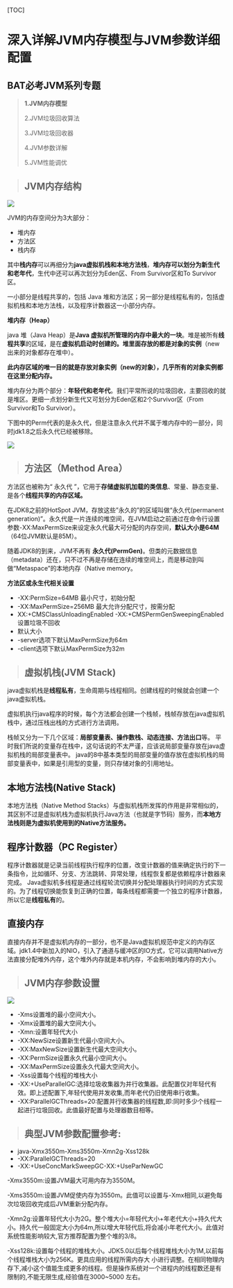[TOC]

# 深入详解JVM内存模型与JVM参数详细配置

## **BAT必考JVM系列专题** 

> **1.JVM内存模型**
>
> 2.JVM垃圾回收算法
>
> 3.JVM垃圾回收器
>
> 4.JVM参数详解
>
> 5.JVM性能调优

> ## JVM内存结构

![](https://note.youdao.com/yws/public/resource/bcba8801ef9f39ec1fe7674c71b5896d/xmlnote/BA2622D4730E47A2BC521C879126FD2C/9677)

JVM的内存空间分为3大部分：

- 堆内存
- 方法区
- 栈内存

其中**栈内存**可以再细分为**java虚拟机栈和本地方法栈**，**堆内存可以划分为新生代和老年代**，生代中还可以再次划分为Eden区、From Survivor区和To Survivor区。

一小部分是线程共享的，包括 Java 堆和方法区；另一部分是线程私有的，包括虚拟机栈和本地方法栈，以及程序计数器这一小部分内存。

**堆内存（Heap）**

java 堆（Java Heap）是**Java 虚拟机所管理的内存中最大的一块**。堆是被所有**线程共享**的区域，是在**虚拟机启动时创建的。**堆里面存放的都是**对象的实例**（new 出来的对象都存在堆中）。

**此内存区域的唯一目的就是存放对象实例（new的对象），几乎所有的对象实例都在这里分配内存。**

堆内存分为两个部分：**年轻代和老年代**。我们平常所说的垃圾回收，主要回收的就是堆区。更细一点划分新生代又可划分为Eden区和2个Survivor区（From Survivor和To Survivor）。

下图中的Perm代表的是永久代，但是注意永久代并不属于堆内存中的一部分，同时jdk1.8之后永久代已经被移除。

![](https://note.youdao.com/yws/public/resource/bcba8801ef9f39ec1fe7674c71b5896d/xmlnote/94A3260A488A4B6B90D52217F4DFD70B/9684)

> ## 方法区（Method Area）

方法区也被称为“ 永久代 ”，它用于**存储虚拟机加载的类信息**、常量、静态变量、是各个**线程共享的内存区域。** 

在JDK8之前的HotSpot JVM，存放这些”永久的”的区域叫做“永久代(permanent generation)”。永久代是一片连续的堆空间，在JVM启动之前通过在命令行设置参数-XX:MaxPermSize来设定永久代最大可分配的内存空间，**默认大小是64M**（64位JVM默认是85M）。

随着JDK8的到来，JVM不再有 **永久代(PermGen)**。但类的元数据信息（metadata）还在，只不过不再是存储在连续的堆空间上，而是移动到叫做“Metaspace”的本地内存（Native memory。

**方法区或永生代相关设置**

-  -XX:PermSize=64MB 最小尺寸，初始分配
-  -XX:MaxPermSize=256MB 最大允许分配尺寸，按需分配
-  XX:+CMSClassUnloadingEnabled -XX:+CMSPermGenSweepingEnabled 设置垃圾不回收
-  默认大小
-  -server选项下默认MaxPermSize为64m
-  -client选项下默认MaxPermSize为32m

> ## 虚拟机栈(JVM Stack)

java虚拟机栈是**线程私有**，生命周期与线程相同。创建线程的时候就会创建一个java虚拟机栈。

虚拟机执行java程序的时候，每个方法都会创建一个栈帧，栈帧存放在java虚拟机栈中，通过压栈出栈的方式进行方法调用。



栈帧又分为一下几个区域：**局部变量表、操作数栈、动态连接、方法出口**等。
平时我们所说的变量存在栈中，这句话说的不太严谨，应该说局部变量存放在java虚拟机栈的局部变量表中。
java的8中基本类型的局部变量的值存放在虚拟机栈的局部变量表中，如果是引用型的变量，则只存储对象的引用地址。







## 本地方法栈(Native Stack) 

本地方法栈（Native Method Stacks）与虚拟机栈所发挥的作用是非常相似的，其区别不过是虚拟机栈为虚拟机执行Java方法（也就是字节码）服务，而**本地方法栈则是为虚拟机使用到的Native方法服务。**

## 程序计数器（PC Register） 



程序计数器就是记录当前线程执行程序的位置，改变计数器的值来确定执行的下一条指令，比如循环、分支、方法跳转、异常处理，线程恢复都是依赖程序计数器来完成。
Java虚拟机多线程是通过线程轮流切换并分配处理器执行时间的方式实现的。为了线程切换能恢复到正确的位置，每条线程都需要一个独立的程序计数器，所以它是**线程私有**的。





## 直接内存 

直接内存并不是虚拟机内存的一部分，也不是Java虚拟机规范中定义的内存区域。jdk1.4中新加入的NIO，引入了通道与缓冲区的IO方式，它可以调用Native方法直接分配堆外内存，这个堆外内存就是本机内存，不会影响到堆内存的大小。

> ## **JVM内存参数设置**

![](https://note.youdao.com/yws/public/resource/bcba8801ef9f39ec1fe7674c71b5896d/xmlnote/231B382B2EBE4A3FA5859E8219032B3D/9687)

- -Xms设置堆的最小空间大小。
-  -Xmx设置堆的最大空间大小。
-  -Xmn:设置年轻代大小
-  -XX:NewSize设置新生代最小空间大小。
-  -XX:MaxNewSize设置新生代最大空间大小。
-  -XX:PermSize设置永久代最小空间大小。
-  -XX:MaxPermSize设置永久代最大空间大小。
-  -Xss设置每个线程的堆栈大小
-  -XX:+UseParallelGC:选择垃圾收集器为并行收集器。此配置仅对年轻代有效。即上述配置下,年轻代使用并发收集,而年老代仍旧使用串行收集。
-  -XX:ParallelGCThreads=20:配置并行收集器的线程数,即:同时多少个线程一起进行垃圾回收。此值最好配置与处理器数目相等。

> ## **典型JVM参数配置参考:**

- java-Xmx3550m-Xms3550m-Xmn2g-Xss128k
-  -XX:ParallelGCThreads=20
-  -XX:+UseConcMarkSweepGC-XX:+UseParNewGC

-Xmx3550m:设置JVM最大可用内存为3550M。

-Xms3550m:设置JVM促使内存为3550m。此值可以设置与-Xmx相同,以避免每次垃圾回收完成后JVM重新分配内存。

-Xmn2g:设置年轻代大小为2G。整个堆大小=年轻代大小+年老代大小+持久代大小。持久代一般固定大小为64m,所以增大年轻代后,将会减小年老代大小。此值对系统性能影响较大,官方推荐配置为整个堆的3/8。

-Xss128k:设置每个线程的堆栈大小。JDK5.0以后每个线程堆栈大小为1M,以前每个线程堆栈大小为256K。更具应用的线程所需内存大
小进行调整。在相同物理内存下,减小这个值能生成更多的线程。但是操作系统对一个进程内的线程数还是有限制的,不能无限生成,经验值在3000~5000
左右。
